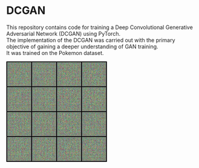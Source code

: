 # DCGAN
This repository contains code for training a Deep Convolutional Generative Adversarial Network (DCGAN) using PyTorch. \
The implementation of the DCGAN was carried out with the primary objective of gaining a deeper understanding of GAN training. \
It was trained on the Pokemon dataset.

![](pokemon_animation.gif)
